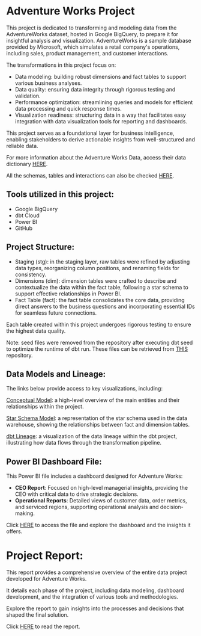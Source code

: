 # Adventure Works Project

This project is dedicated to transforming and modeling data from the AdventureWorks dataset, hosted in Google BigQuery, to prepare it for insightful analysis and visualization. AdventureWorks is a sample database provided by Microsoft, which simulates a retail company's operations, including sales, product management, and customer interactions.

The transformations in this project focus on:

- Data modeling: building robust dimensions and fact tables to support various business analyses.
- Data quality: ensuring data integrity through rigorous testing and validation.
- Performance optimization: streamlining queries and models for efficient data processing and quick response times.
- Visualization readiness: structuring data in a way that facilitates easy integration with data visualization tools for reporting and dashboards.

This project serves as a foundational layer for business intelligence, enabling stakeholders to derive actionable insights from well-structured and reliable data.

For more information about the Adventure Works Data, access their data dictionary [HERE](https://dataedo.com/download/AdventureWorks.pdf).

All the schemas, tables and interactions can also be checked [HERE](https://raw.githubusercontent.com/dpavancini/analytics-engineering/main/AdventureWorks/AdventureWorksERD.jpeg).

## Tools utilized in this project:

- Google BigQuery
- dbt Cloud
- Power BI
- GitHub

## Project Structure:

- Staging (stg): in the staging layer, raw tables were refined by adjusting data types, reorganizing column positions, and renaming fields for consistency.
- Dimensions (dim): dimension tables were crafted to describe and contextualize the data within the fact table, following a star schema to support effective relationships in Power BI.
- Fact Table (fact): the fact table consolidates the core data, providing direct answers to the business questions and incorporating essential IDs for seamless future connections.

Each table created within this project undergoes rigorous testing to ensure the highest data quality.

Note: seed files were removed from the repository after executing dbt seed to optimize the runtime of dbt run. These files can be retrieved from [THIS](https://github.com/techindicium/academy-dbt) repository.


## Data Models and Lineage:

The links below provide access to key visualizations, including:

[Conceptual Model](https://drive.google.com/file/d/1TGVarulpOfbxSvAut2nOChjDF7P_RdZm/view?usp=sharing): a high-level overview of the main entities and their relationships within the project.

[Star Schema Model](https://drive.google.com/file/d/1ywjyMx2uTr-E-vnB7tvFB_Lzz037REue/view?usp=sharing): a representation of the star schema used in the data warehouse, showing the relationships between fact and dimension tables.

[dbt Lineage](https://drive.google.com/file/d/13A3XZsfcFnn6ceJK7t7RHeNhovB2Mvpv/view?usp=sharing): a visualization of the data lineage within the dbt project, illustrating how data flows through the transformation pipeline.


## Power BI Dashboard File:

This Power BI file includes a dashboard designed for Adventure Works:

- **CEO Report**: Focused on high-level managerial insights, providing the CEO with critical data to drive strategic decisions.
- **Operational Reports**: Detailed views of customer data, order metrics, and serviced regions, supporting operational analysis and decision-making.

Click [HERE](https://drive.google.com/file/d/1PM196Su0wIPMH0ivgH-Fllx6P-5cO7pG/view?usp=drive_link) to access the file and explore the dashboard and the insights it offers.



# Project Report:

This report provides a comprehensive overview of the entire data project developed for Adventure Works.

It details each phase of the project, including data modeling, dashboard development, and the integration of various tools and methodologies.

Explore the report to gain insights into the processes and decisions that shaped the final solution.

Click [HERE](https://drive.google.com/file/d/1Nf3E6uGHbLXozzNAYa3AHAizXZQhpfvE/view?usp=sharing) to read the report. 
